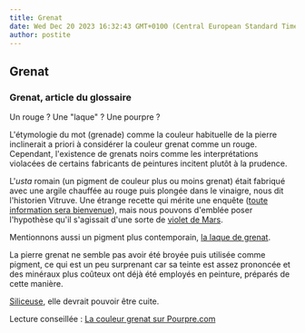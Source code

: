 ```yaml
---
title: Grenat
date: Wed Dec 20 2023 16:32:43 GMT+0100 (Central European Standard Time)
author: postite
---
```


## Grenat
### Grenat, article du glossaire
 Un rouge ? Une "laque" ? Une pourpre ?

L'étymologie du mot (grenade) comme la couleur habituelle de la pierre inclinerait a priori à considérer la couleur grenat comme un rouge. Cependant, l'existence de grenats noirs comme les interprétations violacées de certains fabricants de peintures incitent plutôt à la prudence.

L'_usta_ romain (un pigment de couleur plus ou moins grenat) était fabriqué avec une argile chauffée au rouge puis plongée dans le vinaigre, nous dit l'historien Vitruve. Une étrange recette qui mérite une enquête ([toute information sera bienvenue](ecrire.html)), mais nous pouvons d'emblée poser l'hypothèse qu'il s'agissait d'une sorte de [violet de Mars](violetsetmauves.html#levioletdemars).

Mentionnons aussi un pigment plus contemporain, [la laque de grenat](laques.html#laquedegrenat).

La pierre grenat ne semble pas avoir été broyée puis utilisée comme pigment, ce qui est un peu surprenant car sa teinte est assez prononcée et des minéraux plus coûteux ont déjà été employés en peinture, préparés de cette manière.

[Siliceuse](silice.html), elle devrait pouvoir être cuite.

Lecture conseillée : [La couleur grenat sur Pourpre.com](http://pourpre.com/chroma/dico.php?typ=fiche&&ent=grenat)

